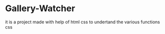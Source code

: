# Gallery-Watcher
it is a project made with help of html css to undertand the various functions css
